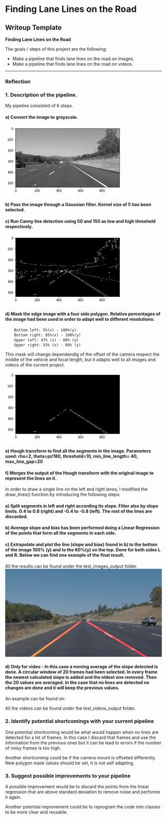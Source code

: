 # **Finding Lane Lines on the Road** 

## Writeup Template


**Finding Lane Lines on the Road**

The goals / steps of this project are the following:
* Make a pipeline that finds lane lines on the road on images.
* Make a pipeline that finds lane lines on the road on videos.


[//]: # (Image References)

[image1]: ./writeup_images/grayscale.png "Grayscale"
[image2]: ./writeup_images/edges.png "Canny Edges"
[image3]: ./writeup_images/edges_mask.png "Masked Edges"
[image4]: ./test_images_output/solidYellowCurve.jpg "Solid Yellow Curve Example"


---

### Reflection

### 1. Description of the pipeline. 

My pipeline consisted of 6 steps.

#### a) Convert the image to grayscale.

![alt text][image1]

#### b) Pass the image through a Gaussian filter. Kernel size of 5 has been selected.

#### c) Run Canny line detection using 50 and 150 as low and high threshold respectively.
![alt text][image2]
#### d) Mask the edge image with a four side polygon. Relative percentages of the image had been used in order to adapt well to different resolutions:
		Bottom left: 5%(x) - 100%(y)
		Bottom right: 95%(x) - 100%(y)
		Upper left: 47% (x) - 60% (y)
		Upper right: 53% (x) - 60% (y)
This mask will change dependendig of the offset of the camera respect the middle of the vehicle and focal length, but it adapts well to all images and videos of the current project.

![alt text][image3]

#### e) Hough transform to find all the segments in the image. Parameters used: rho=2, theta=pi/180, threshold=10, min_line_length= 40, max_line_gap=20
#### f) Merges the output of the Hough transform with the original image to represent the lines on it.
	
In order to draw a single line on the left and right lanes, I modified the draw_lines() function by introducing the following steps:

#### a) Split segments in left and right according its slope. Filter also by slope limits. 0.4 to 0.8 (right) and -0.4 to -0.8 (left). The rest of the lines are discarded.
	
#### b) Average slope and bias has been performed doing a Linear Regression of the points that form all the segments in each side. 
	
#### c) Extrapolate and plot the line (slope and bias) found in b) to the bottom of the image 100% (y) and to the 60%(y) on the top. Done for both sides L and R. Below we can find one example of the final result.
All the results can be found under the test_images_output folder.
![alt text][image4]


#### d) Only for video - In this case a moving average of the slope detected is done. A circular window of 20 frames had been selected. In every frame the newest calculated slope is added and the oldest one removed. Then the 20 values are averaged. In the case that no lines are detected no changes are done and it will keep the previous values.
An example can be found on:

All the videos can be found under the test_videos_output folder.	


### 2. Identify potential shortcomings with your current pipeline


One potential shortcoming would be what would happen when no lines are detected for a lot of frames. In this case I discard that frames and use the information from the previous ones but it can be lead to errors if the number of noisy frames is too high.

Another shortcoming could be if the camera mount is offseted differently. New polygon mask values should be set, it is not self adapting.


### 3. Suggest possible improvements to your pipeline

A possible improvement would be to discard the points from the linear regression that are above standard deviation to remove noise and performe it again.

Another potential improvement could be to reprogram the code into classes to be more clear and reusable.
